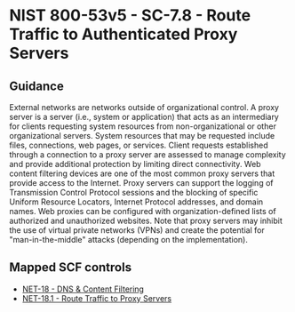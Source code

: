 # NIST 800-53v5 - SC-7.8 - Route Traffic to Authenticated Proxy Servers
## Guidance
External networks are networks outside of organizational control. A proxy server is a server (i.e., system or application) that acts as an intermediary for clients requesting system resources from non-organizational or other organizational servers. System resources that may be requested include files, connections, web pages, or services. Client requests established through a connection to a proxy server are assessed to manage complexity and provide additional protection by limiting direct connectivity. Web content filtering devices are one of the most common proxy servers that provide access to the Internet. Proxy servers can support the logging of Transmission Control Protocol sessions and the blocking of specific Uniform Resource Locators, Internet Protocol addresses, and domain names. Web proxies can be configured with organization-defined lists of authorized and unauthorized websites. Note that proxy servers may inhibit the use of virtual private networks (VPNs) and create the potential for "man-in-the-middle" attacks (depending on the implementation).
## Mapped SCF controls
- [NET-18 - DNS & Content Filtering](../scf/net-18-dns&contentfiltering.md)
- [NET-18.1 - Route Traffic to Proxy Servers](../scf/net-181-routetraffictoproxyservers.md)